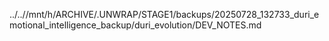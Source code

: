 ../..//mnt/h/ARCHIVE/.UNWRAP/STAGE1/backups/20250728_132733_duri_emotional_intelligence_backup/duri_evolution/DEV_NOTES.md